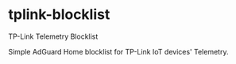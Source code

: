 # tplink-blocklist
TP-Link Telemetry Blocklist

Simple AdGuard Home blocklist for TP-Link IoT devices' Telemetry.

